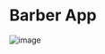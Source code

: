 # Barber App

![image](https://github.com/devgalassini/BarberApp/assets/127047446/c257fb47-4659-48a1-99af-4db3bfab4a9d)
